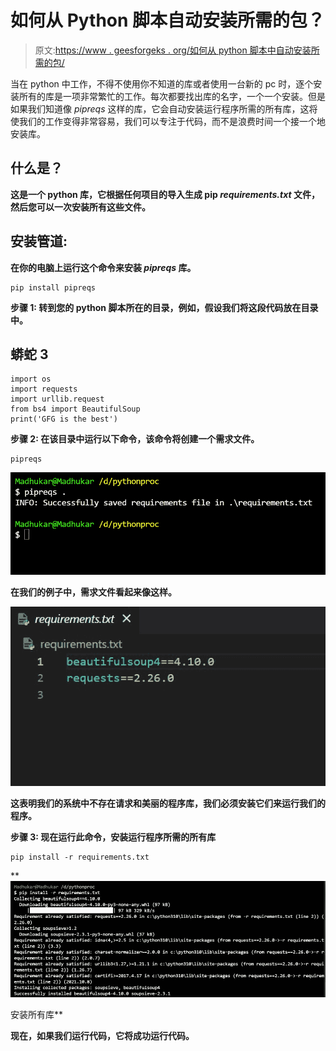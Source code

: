 # 如何从 Python 脚本自动安装所需的包？

> 原文:[https://www . geesforgeks . org/如何从 python 脚本中自动安装所需的包/](https://www.geeksforgeeks.org/how-to-automatically-install-required-packages-from-a-python-script/)

当在 python 中工作，不得不使用你不知道的库或者使用一台新的 pc 时，逐个安装所有的库是一项非常繁忙的工作。每次都要找出库的名字，一个一个安装。但是如果我们知道像 *pipreqs* 这样的库，它会自动安装运行程序所需的所有库，这将使我们的工作变得非常容易，我们可以专注于代码，而不是浪费时间一个接一个地安装库。

## **什么是**[](https://github.com/bndr/pipreqs)****？****

**这是一个 python 库，它根据任何项目的导入生成 pip *requirements.txt* 文件，然后您可以一次安装所有这些文件。**

## **安装管道:**

**在你的电脑上运行这个命令来安装 *pipreqs* 库。**

```
pip install pipreqs
```

****步骤 1:** 转到您的 python 脚本所在的目录，例如，假设我们将这段代码放在目录中。**

## **蟒蛇 3**

```
import os
import requests
import urllib.request
from bs4 import BeautifulSoup
print('GFG is the best')
```

****步骤 2:** 在该目录中运行以下命令，该命令将创建一个需求文件。**

```
pipreqs
```

**![Using pipereqs](img/4963db42e7400f4b5a565b7b6a3516fb.png)**

**在我们的例子中，需求文件看起来像这样。**

**![sample requirement.txt file](img/7d3278455eb1277b08097f333b6ab0c3.png)**

**这表明我们的系统中不存在请求和美丽的程序库，我们必须安装它们来运行我们的程序。**

****步骤 3:** 现在运行此命令，安装运行程序所需的所有库**

```
pip install -r requirements.txt
```

**![installing all the libraries](img/3f575f75a996ef671a2c5252440af705.png)

安装所有库** 

**现在，如果我们运行代码，它将成功运行代码。**